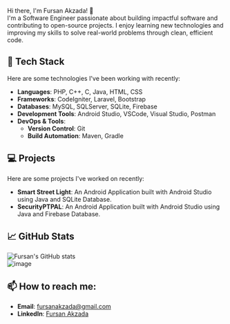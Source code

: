 Hi there, I'm Fursan Akzada! 👋  
I'm a Software Engineer passionate about building impactful software and contributing to open-source projects. I enjoy learning new technologies and improving my skills to solve real-world problems through clean, efficient code.

## 🔧 Tech Stack
Here are some technologies I've been working with recently:

- **Languages**: PHP, C++, C, Java, HTML, CSS  
- **Frameworks**: CodeIgniter, Laravel, Bootstrap  
- **Databases**: MySQL, SQLServer, SQLite, Firebase  
- **Development Tools**: Android Studio, VSCode, Visual Studio, Postman
- **DevOps & Tools**:  
  - **Version Control**: Git  
  - **Build Automation**: Maven, Gradle  

## 💻 Projects
Here are some projects I've worked on recently:

- **Smart Street Light**: An Android Application built with Android Studio using Java and SQLite Database.  
- **SecurityPTPAL**: An Android Application built with Android Studio using Java and Firebase Database.  

## 📈 GitHub Stats
![Fursan's GitHub stats](https://github-readme-stats.vercel.app/api?username=FursanAkzada&show_icons=true&hide_border=true&theme=tokyonight)  
![image](https://github-readme-stats.vercel.app/api/top-langs/?username=FursanAkzada&layout=compact&langs_count=8&hide_border=true&title_color=ffffff&icon_color=ffffff&text_color=ffffff&bg_color=000000)

## 📫 How to reach me:
- **Email**: fursanakzada@gmail.com  
- **LinkedIn**: [Fursan Akzada](https://www.linkedin.com/in/fursanakzada)  
